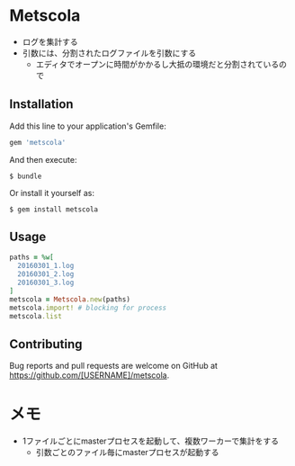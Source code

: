 # Metscola
* ログを集計する
* 引数には、分割されたログファイルを引数にする
  * エディタでオープンに時間がかかるし大抵の環境だと分割されているので

## Installation

Add this line to your application's Gemfile:

```ruby
gem 'metscola'
```

And then execute:

    $ bundle

Or install it yourself as:

    $ gem install metscola

## Usage
```ruby
paths = %w[
  20160301_1.log
  20160301_2.log
  20160301_3.log
]
metscola = Metscola.new(paths)
metscola.import! # blocking for process
metscola.list
```

## Contributing

Bug reports and pull requests are welcome on GitHub at https://github.com/[USERNAME]/metscola.

# メモ
* 1ファイルごとにmasterプロセスを起動して、複数ワーカーで集計をする
  * 引数ごとのファイル毎にmasterプロセスが起動する
